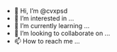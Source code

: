 - 👋 Hi, I’m @cvxpsd
- 👀 I’m interested in ...
- 🌱 I’m currently learning ...
- 💞️ I’m looking to collaborate on ...
- 📫 How to reach me ...

<!---
cvxpsd/cvxpsd is a ✨ special ✨ repository because its `README.md` (this file) appears on your GitHub profile.
You can click the Preview link to take a look at your changes.
--->
